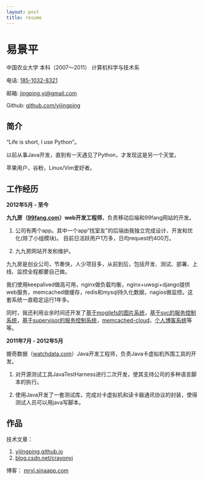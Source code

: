 ```yaml
---
layout: post
title: resume 
---
```


易景平
=====

中国农业大学 本科（2007～2011） 计算机科学与技术系

电话: [185-1032-8321](tel://18510328321)

邮箱: [jingping.yi@gmail.com](mailto://jingping.yi@gmail.com)

Github: [github.com/yijingping](http://github.com/yijingping)

简介
----------
“Life is short, I use Python”。

以前从事Java开发，直到有一天遇见了Python，才发现这是另一个天堂。

苹果用户，谷粉，Linux/Vim爱好者。

工作经历
----------
**2012年5月 - 至今**

**九九房（[99fang.com](http://www.99fang.com)）web开发工程师**，负责移动后端和99fang网站的开发。

1. 公司有两个app。其中一个app“找室友”的后端由我独立完成设计、开发和优化(除了小组模块)。
    目前日活跃用户1万多，日均request约400万。

2. 九九房网站开发和维护。

九九房是创业公司，节奏快，人少项目多，从前到后，包括开发、测试、部署、上线、监控全程都要自己做。

我们使用keepalived做高可用，nginx做负载均衡，nginx+uwsgi+django提供web服务，memcached做缓存，redis和mysql持久化数据，nagios做监控。这套系统一直稳定运行1年多。

同时，我还利用业余时间还开发了[基于mogilefs的图片系统](https://github.com/yijingping/django-image-service)，[基于svc的服务控制系统](https://github.com/yijingping/django-fabsvc)，[基于supervisor的服务控制系统](https://github.com/yijingping/django-supervisorctl)，[memcached-cloud](https://github.com/yijingping/flask-memcache-cloud)，[个人博客系统](https://github.com/yijingping/django-blogs)等等。

**2011年7月 - 2012年5月**

握奇数据（[watchdata.com](http://www.watchdata.com)）Java开发工程师，负责Java卡虚拟机外围工具的开发。

1. 对开源测试工具JavaTestHarness进行二次开发，使其支持公司的多种语言脚本的执行。

2. 使用Java开发了一套测试库，完成对卡虚拟机和读卡器通讯协议的封装，使得测试人员可以用java写脚本。

作品
----
技术文章：

1. [yijingping.github.io](http://yijingping.github.io)
2. [blog.csdn.net/crayonyi](http://blog.csdn.net/crayonyi)

博客： [mryi.sinaapp.com](http://mryi.sinaapp.com)

